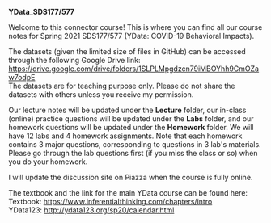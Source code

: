 **YData_SDS177/577** 

Welcome to this connector course! This is where you can find all our course notes for Spring 2021 SDS177/577 (YData: COVID-19 Behavioral Impacts).

The datasets (given the limited size of files in GitHub) can be accessed through the following Google Drive link:<br />
https://drive.google.com/drive/folders/1SLPLMpgdzcn79iMBOYhh9CmOZaw7odpE <br />
The datasets are for teaching purpose only. Please do not share the datasets with others unless you receive my permission.

Our lecture notes will be updated under the **Lecture** folder, our in-class (online) practice questions will be updated under the  **Labs** folder, and our homework questions will be updated under the **Homework** folder. We will have 12 labs and 4 homework assignments. Note that each homework contains 3 major questions, corresponding to questions in 3 lab's materials. Please go through the lab questions first (if you miss the class or so) when you do your homework. 

I will update the discussion site on Piazza when the course is fully online.
 
The textbook and the link for the main YData course can be found here:<br />
Textbook: https://www.inferentialthinking.com/chapters/intro<br />
YData123: http://ydata123.org/sp20/calendar.html<br />
